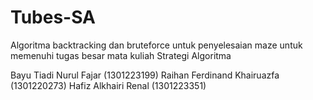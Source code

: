 # Tubes-SA
Algoritma backtracking dan bruteforce untuk penyelesaian maze untuk memenuhi tugas besar mata kuliah Strategi Algoritma

Bayu Tiadi Nurul Fajar (1301223199)
Raihan Ferdinand Khairuazfa (1301220273)
Hafiz Alkhairi Renal (1301223351)

